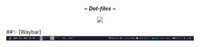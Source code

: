 <div align="center">
  <p></p>
  <p><b><i> ~ Dot-files ~ </i></b></p>
</div>

<div align="center"><img src="https://raw.githubusercontent.com/catppuccin/catppuccin/main/assets/footers/gray0_ctp_on_line.png"></div>

<p></p>

##✨ [Waybar]
![1](assets/waybar.png)
